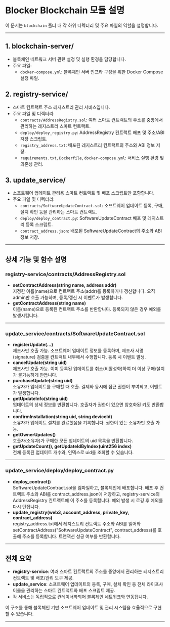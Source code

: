 # Blocker Blockchain 모듈 설명

이 문서는 `blockchain` 폴더 내 각 하위 디렉터리 및 주요 파일의 역할을 설명합니다.

---

## 1. blockchain-server/
- 블록체인 네트워크 서버 관련 설정 및 실행 환경을 담당합니다.
- 주요 파일:
  - `docker-compose.yml`: 블록체인 서버 인프라 구성을 위한 Docker Compose 설정 파일.

## 2. registry-service/
- 스마트 컨트랙트 주소 레지스트리 관리 서비스입니다.
- 주요 파일 및 디렉터리:
  - `contracts/AddressRegistry.sol`: 여러 스마트 컨트랙트의 주소를 중앙에서 관리하는 레지스트리 스마트 컨트랙트.
  - `deploy/deploy_registry.py`: AddressRegistry 컨트랙트 배포 및 주소/ABI 저장 스크립트.
  - `registry_address.txt`: 배포된 레지스트리 컨트랙트의 주소와 ABI 정보 저장.
  - `requirements.txt`, `Dockerfile`, `docker-compose.yml`: 서비스 실행 환경 및 의존성 관리.

## 3. update_service/
- 소프트웨어 업데이트 관리용 스마트 컨트랙트 및 배포 스크립트만 포함합니다.
- 주요 파일 및 디렉터리:
  - `contracts/SoftwareUpdateContract.sol`: 소프트웨어 업데이트 등록, 구매, 설치 확인 등을 관리하는 스마트 컨트랙트.
  - `deploy/deploy_contract.py`: SoftwareUpdateContract 배포 및 레지스트리 등록 스크립트.
  - `contract_address.json`: 배포된 SoftwareUpdateContract의 주소와 ABI 정보 저장.

---

## 상세 기능 및 함수 설명

### registry-service/contracts/AddressRegistry.sol
- **setContractAddress(string name, address addr)**  
  지정한 이름(name)으로 컨트랙트 주소(addr)를 등록하거나 갱신합니다. 오직 admin만 호출 가능하며, 등록/갱신 시 이벤트가 발생합니다.
- **getContractAddress(string name)**  
  이름(name)으로 등록된 컨트랙트 주소를 반환합니다. 등록되지 않은 경우 예외를 발생시킵니다.

---

### update_service/contracts/SoftwareUpdateContract.sol
- **registerUpdate(...)**  
  제조사만 호출 가능. 소프트웨어 업데이트 정보를 등록하며, 제조사 서명(signature) 검증을 컨트랙트 내부에서 수행합니다. 등록 시 이벤트 발생.
- **cancelUpdate(string uid)**  
  제조사만 호출 가능. 이미 등록된 업데이트를 취소(비활성화)하여 더 이상 구매/설치가 불가능하게 만듭니다.
- **purchaseUpdate(string uid)**  
  소유자가 업데이트를 구매할 때 호출. 결제와 동시에 접근 권한이 부여되고, 이벤트가 발생합니다.
- **getUpdateInfo(string uid)**  
  업데이트의 상세 정보를 반환합니다. 호출자가 권한이 있으면 암호화된 키도 반환합니다.
- **confirmInstallation(string uid, string deviceId)**  
  소유자가 업데이트 설치를 완료했음을 기록합니다. 권한이 있는 소유자만 호출 가능.
- **getOwnerUpdates()**  
  호출자(소유자)가 구매한 모든 업데이트의 uid 목록을 반환합니다.
- **getUpdateCount(), getUpdateIdByIndex(uint256 index)**  
  전체 등록된 업데이트 개수와, 인덱스로 uid를 조회할 수 있습니다.

---

### update_service/deploy/deploy_contract.py
- **deploy_contract()**  
  SoftwareUpdateContract.sol을 컴파일하고, 블록체인에 배포합니다. 배포 후 컨트랙트 주소와 ABI를 contract_address.json에 저장하고, registry-service의 AddressRegistry 컨트랙트에 이 주소를 등록합니다. 예외 발생 시 로깅 후 예외를 다시 던집니다.
- **update_registry(web3, account_address, private_key, contract_address)**  
  registry_address.txt에서 레지스트리 컨트랙트 주소와 ABI를 읽어와 setContractAddress("SoftwareUpdateContract", contract_address)를 호출해 주소를 등록합니다. 트랜잭션 성공 여부를 반환합니다.

---

## 전체 요약
- **registry-service**: 여러 스마트 컨트랙트의 주소를 중앙에서 관리하는 레지스트리 컨트랙트 및 배포/관리 도구 제공.
- **update_service**: 소프트웨어 업데이트의 등록, 구매, 설치 확인 등 전체 라이프사이클을 관리하는 스마트 컨트랙트와 배포 스크립트 제공.
- 각 서비스는 독립적으로 컨테이너화되어 블록체인 네트워크와 연동됩니다.

이 구조를 통해 블록체인 기반 소프트웨어 업데이트 및 관리 시스템을 효율적으로 구현할 수 있습니다.

---
